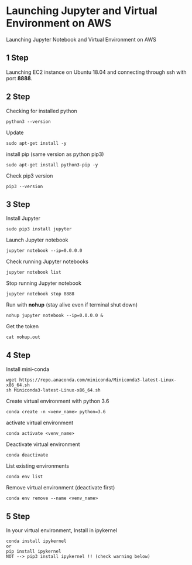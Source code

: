 # Launching Jupyter and Virtual Environment on AWS
 Launching Jupyter Notebook and Virtual Environment on AWS

## **1 Step**
 Launching EC2 instance on Ubuntu 18.04 and connecting through ssh with port **8888**.

## **2 Step**
 Checking for installed python
```
python3 --version
```
 Update
```
sudo apt-get install -y
```
install pip (same version as python pip3)
```
sudo apt-get install python3-pip -y
```
Check pip3 version
```
pip3 --version
```
## **3 Step**
Install Jupyter
```
sudo pip3 install jupyter
```
Launch Jupyter notebook
```
jupyter notebook --ip=0.0.0.0
```
Check running Jupyter notebooks
```
jupyter notebook list
```
Stop running Jupyter notebook
```
jupyter notebook stop 8888
```
Run with **nohup** (stay alive even if terminal shut down)
```
nohup jupyter notebook --ip=0.0.0.0 &
```
Get the token
```
cat nohup.out
```
## **4 Step**
Install mini-conda
```
wget https://repo.anaconda.com/miniconda/Miniconda3-latest-Linux-x86_64.sh
sh Miniconda3-latest-Linux-x86_64.sh
```
Create virtual environment with python 3.6
```
conda create -n <venv_name> python=3.6
```
activate virtual environment
```
conda activate <venv_name>
```
Deactivate virtual environment
```
conda deactivate
```
List existing environments
```
conda env list  
```
Remove virtual environment (deactivate first)
```
conda env remove --name <venv_name>
```
## **5 Step**
In your virtual environment, Install in ipykernel
```
conda install ipykernel
or
pip install ipykernel
NOT --> pip3 install ipykernel !! (check warning below)
```
